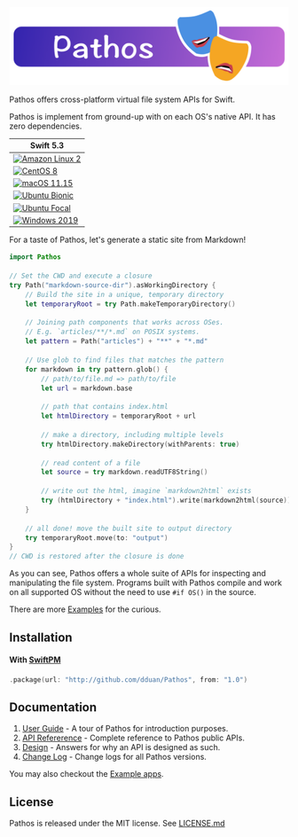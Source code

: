 ![Banner](Resources/Assets/Banner.png)

Pathos offers cross-platform virtual file system APIs for Swift.

Pathos is implement from ground-up with on each OS's native API. It has zero dependencies.

| Swift 5.3 |
|-|
|[![Amazon Linux 2](https://github.com/dduan/Pathos/workflows/Amazon%20Linux%202/badge.svg)](https://github.com/dduan/Pathos/actions?query=workflow%3A%22Amazon+Linux+2%22)|
|[![CentOS 8](https://github.com/dduan/Pathos/workflows/CentOS%208/badge.svg)](https://github.com/dduan/Pathos/actions?query=workflow%3A%22CentOS+8%22)|
|[![macOS 11.15](https://github.com/dduan/Pathos/workflows/macOS%2011.15/badge.svg)](https://github.com/dduan/Pathos/actions?query=workflow%3A%22macOS+11.15%22)|
|[![Ubuntu Bionic](https://github.com/dduan/Pathos/workflows/Ubuntu%20Bionic/badge.svg)](https://github.com/dduan/Pathos/actions?query=workflow%3A%22Ubuntu+Bionic%22)|
|[![Ubuntu Focal](https://github.com/dduan/Pathos/workflows/Ubuntu%20Focal/badge.svg)](https://github.com/dduan/Pathos/actions?query=workflow%3A%22Ubuntu+Focal%22)|
|[![Windows 2019](https://github.com/dduan/Pathos/workflows/Windows%202019/badge.svg)](https://github.com/dduan/Pathos/actions?query=workflow%3A%22Windows+2019%22)

For a taste of Pathos, let's generate a static site from Markdown!

```swift
import Pathos

// Set the CWD and execute a closure
try Path("markdown-source-dir").asWorkingDirectory {
    // Build the site in a unique, temporary directory
    let temporaryRoot = try Path.makeTemporaryDirectory()
    
    // Joining path components that works across OSes.
    // E.g. `articles/**/*.md` on POSIX systems.
    let pattern = Path("articles") + "**" + "*.md"
    
    // Use glob to find files that matches the pattern
    for markdown in try pattern.glob() {
        // path/to/file.md => path/to/file
        let url = markdown.base
        
        // path that contains index.html
        let htmlDirectory = temporaryRoot + url
        
        // make a directory, including multiple levels
        try htmlDirectory.makeDirectory(withParents: true)
        
        // read content of a file
        let source = try markdown.readUTF8String()
        
        // write out the html, imagine `markdown2html` exists
        try (htmlDirectory + "index.html").write(markdown2html(source))
    }

    // all done! move the built site to output directory
    try temporaryRoot.move(to: "output")
}
// CWD is restored after the closure is done
```

As you can see, Pathos offers a whole suite of APIs for inspecting and manipulating the file system. Programs built with Pathos compile and work on all supported OS without the need to use `#if OS()` in the source.

There are more [Examples](./Examples) for the curious.

## Installation

#### With [SwiftPM](https://swift.org/package-manager)

```swift
.package(url: "http://github.com/dduan/Pathos", from: "1.0")
```

## Documentation

1. [User Guide][] - A tour of Pathos for introduction purposes.
2. [API Refererence][] - Complete reference to Pathos public APIs.
3. [Design][] - Answers for why an API is designed as such.
4. [Change Log][] - Change logs for all Pathos versions.

You may also checkout the [Example apps][].

## License

Pathos is released under the MIT license. See [LICENSE.md](./LICENSE.md)


[Design]: Documentation/design.md
[Change Log]: CHANGELOG.md
[User Guide]: Documentation/UserGuide.md
[API Refererence]: Documentation/APIs/README.md
[Example apps]: ./Examples
